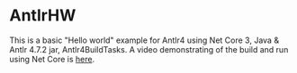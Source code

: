 # AntlrHW
This is a basic "Hello world" example for Antlr4 using Net Core 3, Java & Antlr 4.7.2 jar, Antlr4BuildTasks. A video demonstrating
of the build and run using Net Core is [here](https://youtu.be/Flfequp_Dy4).

